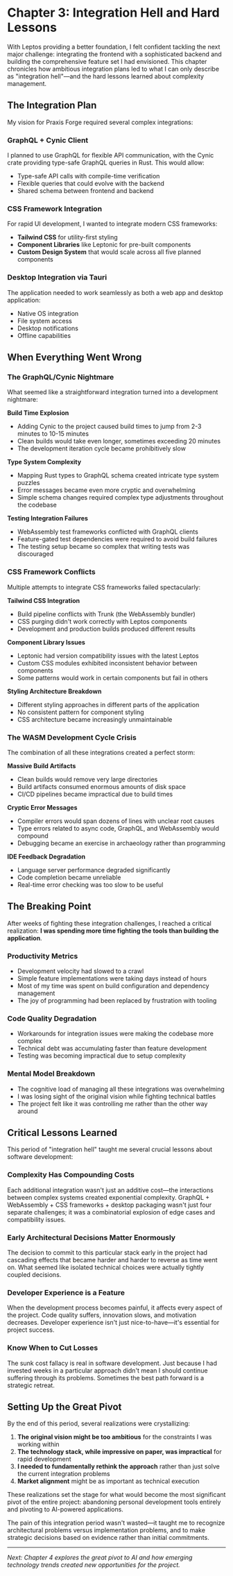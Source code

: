# Chapter 3: Integration Hell and Hard Lessons

With Leptos providing a better foundation, I felt confident tackling the next major challenge: integrating the frontend with a sophisticated backend and building the comprehensive feature set I had envisioned. This chapter chronicles how ambitious integration plans led to what I can only describe as "integration hell"—and the hard lessons learned about complexity management.

## The Integration Plan

My vision for Praxis Forge required several complex integrations:

### GraphQL + Cynic Client

I planned to use GraphQL for flexible API communication, with the Cynic crate providing type-safe GraphQL queries in Rust. This would allow:

- Type-safe API calls with compile-time verification
- Flexible queries that could evolve with the backend
- Shared schema between frontend and backend

### CSS Framework Integration

For rapid UI development, I wanted to integrate modern CSS frameworks:

- **Tailwind CSS** for utility-first styling
- **Component Libraries** like Leptonic for pre-built components
- **Custom Design System** that would scale across all five planned components

### Desktop Integration via Tauri

The application needed to work seamlessly as both a web app and desktop application:

- Native OS integration
- File system access
- Desktop notifications
- Offline capabilities

## When Everything Went Wrong

### The GraphQL/Cynic Nightmare

What seemed like a straightforward integration turned into a development nightmare:

**Build Time Explosion**

- Adding Cynic to the project caused build times to jump from 2-3 minutes to 10-15 minutes
- Clean builds would take even longer, sometimes exceeding 20 minutes
- The development iteration cycle became prohibitively slow

**Type System Complexity**

- Mapping Rust types to GraphQL schema created intricate type system puzzles
- Error messages became even more cryptic and overwhelming
- Simple schema changes required complex type adjustments throughout the codebase

**Testing Integration Failures**

- WebAssembly test frameworks conflicted with GraphQL clients
- Feature-gated test dependencies were required to avoid build failures
- The testing setup became so complex that writing tests was discouraged

### CSS Framework Conflicts

Multiple attempts to integrate CSS frameworks failed spectacularly:

**Tailwind CSS Integration**

- Build pipeline conflicts with Trunk (the WebAssembly bundler)
- CSS purging didn't work correctly with Leptos components
- Development and production builds produced different results

**Component Library Issues**

- Leptonic had version compatibility issues with the latest Leptos
- Custom CSS modules exhibited inconsistent behavior between components
- Some patterns would work in certain components but fail in others

**Styling Architecture Breakdown**

- Different styling approaches in different parts of the application
- No consistent pattern for component styling
- CSS architecture became increasingly unmaintainable

### The WASM Development Cycle Crisis

The combination of all these integrations created a perfect storm:

**Massive Build Artifacts**

- Clean builds would remove very large directories
- Build artifacts consumed enormous amounts of disk space
- CI/CD pipelines became impractical due to build times

**Cryptic Error Messages**

- Compiler errors would span dozens of lines with unclear root causes
- Type errors related to async code, GraphQL, and WebAssembly would compound
- Debugging became an exercise in archaeology rather than programming

**IDE Feedback Degradation**

- Language server performance degraded significantly
- Code completion became unreliable
- Real-time error checking was too slow to be useful

## The Breaking Point

After weeks of fighting these integration challenges, I reached a critical realization: **I was spending more time fighting the tools than building the application**.

### Productivity Metrics

- Development velocity had slowed to a crawl
- Simple feature implementations were taking days instead of hours
- Most of my time was spent on build configuration and dependency management
- The joy of programming had been replaced by frustration with tooling

### Code Quality Degradation

- Workarounds for integration issues were making the codebase more complex
- Technical debt was accumulating faster than feature development
- Testing was becoming impractical due to setup complexity

### Mental Model Breakdown

- The cognitive load of managing all these integrations was overwhelming
- I was losing sight of the original vision while fighting technical battles
- The project felt like it was controlling me rather than the other way around

## Critical Lessons Learned

This period of "integration hell" taught me several crucial lessons about software development:

### Complexity Has Compounding Costs

Each additional integration wasn't just an additive cost—the interactions between complex systems created exponential complexity. GraphQL + WebAssembly + CSS frameworks + desktop packaging wasn't just four separate challenges; it was a combinatorial explosion of edge cases and compatibility issues.

### Early Architectural Decisions Matter Enormously

The decision to commit to this particular stack early in the project had cascading effects that became harder and harder to reverse as time went on. What seemed like isolated technical choices were actually tightly coupled decisions.

### Developer Experience is a Feature

When the development process becomes painful, it affects every aspect of the project. Code quality suffers, innovation slows, and motivation decreases. Developer experience isn't just nice-to-have—it's essential for project success.

### Know When to Cut Losses

The sunk cost fallacy is real in software development. Just because I had invested weeks in a particular approach didn't mean I should continue suffering through its problems. Sometimes the best path forward is a strategic retreat.

## Setting Up the Great Pivot

By the end of this period, several realizations were crystallizing:

1. **The original vision might be too ambitious** for the constraints I was working within
2. **The technology stack, while impressive on paper, was impractical** for rapid development
3. **I needed to fundamentally rethink the approach** rather than just solve the current integration problems
4. **Market alignment** might be as important as technical execution

These realizations set the stage for what would become the most significant pivot of the entire project: abandoning personal development tools entirely and pivoting to AI-powered applications.

The pain of this integration period wasn't wasted—it taught me to recognize architectural problems versus implementation problems, and to make strategic decisions based on evidence rather than initial commitments.

---

_Next: Chapter 4 explores the great pivot to AI and how emerging technology trends created new opportunities for the project._
